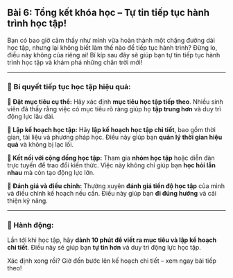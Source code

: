 ## Bài 6: Tổng kết khóa học – Tự tin tiếp tục hành trình học tập!

Bạn có bao giờ cảm thấy như mình vừa hoàn thành một chặng đường dài học tập, nhưng lại không biết làm thế nào để tiếp tục hành trình? Đừng lo, điều này không của riêng ai! Bí kíp sau đây sẽ giúp bạn tự tin tiếp tục hành trình học tập và khám phá những chân trời mới!

---

### 📌 Bí quyết tiếp tục học tập hiệu quả:

**🔹 Đặt mục tiêu cụ thể:**
Hãy xác định **mục tiêu học tập tiếp theo**. Nhiều sinh viên đã thấy rằng việc có mục tiêu rõ ràng giúp họ **tập trung hơn** và duy trì động lực lâu dài.

**🔹 Lập kế hoạch học tập:**
Hãy **lập kế hoạch học tập chi tiết**, bao gồm thời gian, tài liệu và phương pháp học. Điều này giúp bạn **quản lý thời gian hiệu quả** và không bị lạc lối.

**🔹 Kết nối với cộng đồng học tập:**
Tham gia **nhóm học tập** hoặc diễn đàn trực tuyến để trao đổi kiến thức. Việc này không chỉ giúp bạn **học hỏi lẫn nhau** mà còn tạo động lực lớn.

**🔹 Đánh giá và điều chỉnh:**
Thường xuyên **đánh giá tiến độ học tập** của mình và điều chỉnh kế hoạch nếu cần. Điều này giúp bạn **đi đúng hướng** và cải thiện kỹ năng.

---

### 🚀 Hành động:

Lần tới khi học tập, hãy **dành 10 phút để viết ra mục tiêu và lập kế hoạch chi tiết**. Điều này sẽ giúp bạn **tự tin hơn** và duy trì động lực học tập.

Xác định xong rồi? Giờ đến bước lên kế hoạch chi tiết – xem ngay bài tiếp theo!  